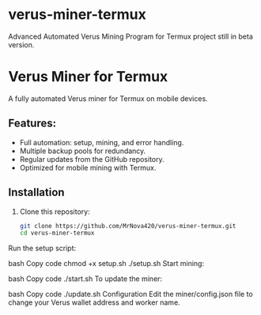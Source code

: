 # verus-miner-termux
Advanced Automated Verus Mining Program for Termux project still in beta version.
# Verus Miner for Termux

A fully automated Verus miner for Termux on mobile devices.

## Features:
- Full automation: setup, mining, and error handling.
- Multiple backup pools for redundancy.
- Regular updates from the GitHub repository.
- Optimized for mobile mining with Termux.

## Installation

1. Clone this repository:
   ```bash
   git clone https://github.com/MrNova420/verus-miner-termux.git
   cd verus-miner-termux


Run the setup script:

bash
Copy code
chmod +x setup.sh
./setup.sh
Start mining:

bash
Copy code
./start.sh
To update the miner:

bash
Copy code
./update.sh
Configuration
Edit the miner/config.json file to change your Verus wallet address and worker name.

